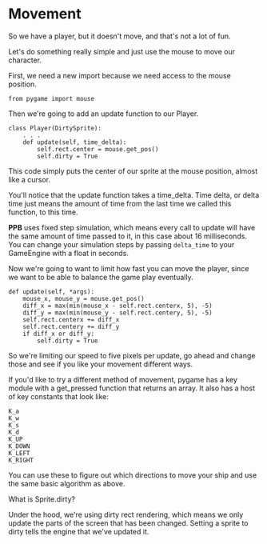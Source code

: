 # Movement

So we have a player, but it doesn't move, and that's not a lot of fun.

Let's do something really simple and just use the mouse to move our
character.

First, we need a new import because we need access to the mouse
position.

    from pygame import mouse

Then we're going to add an update function to our Player.

    class Player(DirtySprite):
        . . .
        def update(self, time_delta):
            self.rect.center = mouse.get_pos()
            self.dirty = True

This code simply puts the center of our sprite at the mouse position,
almost like a cursor.

You'll notice that the update function takes a time_delta. Time delta,
or delta time just means the amount of time from the last time we
called this function, to this time.

**PPB** uses fixed step simulation, which means every call to update
will have the same amount of time passed to it, in this case about 16
milliseconds. You can change your simulation steps by passing
`delta_time` to your GameEngine with a float in seconds.

Now we're going to want to limit how fast you can move the player, since
we want to be able to balance the game play eventually.

    def update(self, *args):
        mouse_x, mouse_y = mouse.get_pos()
        diff_x = max(min(mouse_x - self.rect.centerx, 5), -5)
        diff_y = max(min(mouse_y - self.rect.centery, 5), -5)
        self.rect.centerx += diff_x
        self.rect.centery += diff_y
        if diff_x or diff_y:
            self.dirty = True

So we're limiting our speed to five pixels per update, go ahead and
change those and see if you like your movement different ways.

If you'd like to try a different method of movement, pygame has a key
module with a get_pressed function that returns an array. It also has
a host of key constants that look like:

    K_a
    K_w
    K_s
    K_d
    K_UP
    K_DOWN
    K_LEFT
    K_RIGHT

You can use these to figure out which directions to move your ship and
use the same basic algorithm as above.

What is Sprite.dirty?

Under the hood, we're using dirty rect rendering, which means we only
update the parts of the screen that has been changed. Setting a sprite
to dirty tells the engine that we've updated it.
